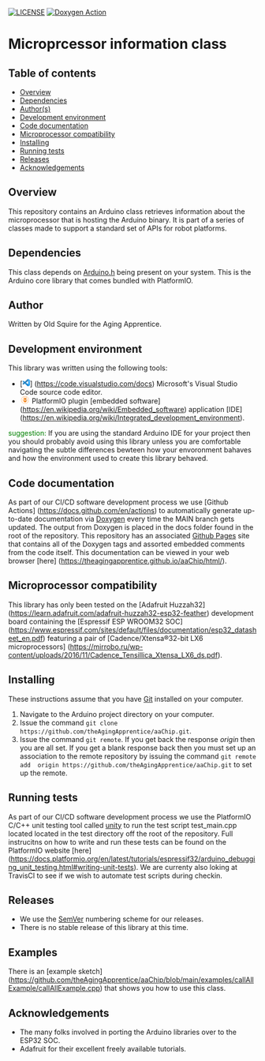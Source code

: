 [![LICENSE](https://img.shields.io/badge/license-MIT-blue.svg)](https://raw.githubusercontent.com/mmistakes/minimal-mistakes/master/LICENSE)
[![Doxygen Action](https://github.com/theAgingApprentice/aaChip/actions/workflows/main.yml/badge.svg?event=push)](https://github.com/theAgingApprentice/aaChip/actions/workflows/main.yml)

# Microprcessor information class 

## Table of contents
* [Overview](#Overview)
* [Dependencies](#Dependencies)
* [Author(s)](#Author)
* [Development environment](#Development-environment)
* [Code documentation](#Code-documentation)
* [Microprocessor compatibility](#Microprocessor-compatibility)
* [Installing](#Installing)
* [Running tests](#Running-tests)
* [Releases](#Releases)
* [Acknowledgements](#Acknowledgements)

## Overview
This repository contains an Arduino class retrieves information about the 
microprocessor that is hosting the Arduino binary. It is part of a series 
of classes made to support a standard set of APIs for robot platforms. 

## Dependencies
This class depends on <a href="https://github.com/espressif/arduino-esp32">
Arduino.h</a> being present on your system. This is the Arduino core library
that comes bundled with PlatformIO.

## Author
Written by Old Squire for the Aging Apprentice.

## Development environment
This library was written using the following tools:
* [<img src="/img/vscLogo.png" width="15" height="15">]
(https://code.visualstudio.com/docs) Microsoft's Visual Studio Code source code 
editor. 
* [<img src="/img/pioLogo.png" width="20" height="15">](https://platformio.org/) 
PlatformIO plugin [embedded software]
(https://en.wikipedia.org/wiki/Embedded_software) application [IDE]
(https://en.wikipedia.org/wiki/Integrated_development_environment). 

<span style="color:green">suggestion:</span> If you are using the standard 
Arduino IDE for your project then you should probably avoid using this library 
unless you are comfortable navigating the subtle differences bewteen how your 
envoronment bahaves and how the environment used to create this library behaved.

## Code documentation
As part of our CI/CD software development process we use [Github Actions]
(https://docs.github.com/en/actions) to automatically generate up-to-date 
documentation via [Doxygen](https://www.doxygen.nl/index.html) every time the 
MAIN branch gets updated. The output from Doxygen is placed in the docs folder 
found in the root of the repository. This repository has an associated 
[Github Pages](https://pages.github.com/) site that contains all of the Doxygen
tags and assorted embedded comments from the code itself. This documentation 
can be viewed in your web browser [here]
(https://theagingapprentice.github.io/aaChip/html/).    

## Microprocessor compatibility
This library has only been tested on the [Adafruit Huzzah32]
(https://learn.adafruit.com/adafruit-huzzah32-esp32-feather) development board 
containing the [Espressif ESP WROOM32 SOC]
(https://www.espressif.com/sites/default/files/documentation/esp32_datasheet_en.pdf) 
featuring a pair of [Cadence/Xtensa®32-bit LX6 microprocessors]
(https://mirrobo.ru/wp-content/uploads/2016/11/Cadence_Tensillica_Xtensa_LX6_ds.pdf). 

## Installing
These instructions assume that you have [Git](https://git-scm.com/) installed on 
your computer.

1. Navigate to the Arduino project directory on your computer.
2. Issue the command `git clone https://github.com/theAgingApprentice/aaChip.git`.
3. Issue the command `git remote`. If you get back the response *origin* then 
you are all set. If you get a blank response back then you must set up an 
association to the remote repository by issuing the command `git remote add 
origin https://github.com/theAgingApprentice/aaChip.git` to set up the remote. 

## Running tests
As part of our CI/CD software development process we use the PlatformIO C/C++ 
unit testing tool called [unity](https://github.com/ThrowTheSwitch/Unity) to 
run the test script test_main.cpp located located in the test directory off 
the root of the repository. Full instrucitns on how to write and run these tests
can be found on the PlatformIO website 
[here]
(https://docs.platformio.org/en/latest/tutorials/espressif32/arduino_debugging_unit_testing.html#writing-unit-tests). 
We are currenty also loking at TravisCI to see if we wish to automate test 
scripts during checkin. 

## Releases
* We use the [SemVer](http://semver.org/) numbering scheme for our releases. 
* There is no stable release of this library at this time. 

## Examples
There is an [example sketch]
(https://github.com/theAgingApprentice/aaChip/blob/main/examples/callAllExample/callAllExample.cpp) 
that shows you how to use this class.   

## Acknowledgements
* The many folks involved in porting the Arduino libraries over to the ESP32 SOC.
* Adafruit for their excellent freely available tutorials.
